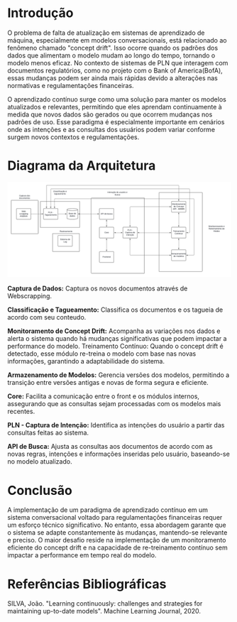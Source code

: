 # Introdução 

O problema de falta de atualização em sistemas de aprendizado de máquina, especialmente em modelos conversacionais, está relacionado ao fenômeno chamado "concept drift". Isso ocorre quando os padrões dos dados que alimentam o modelo mudam ao longo do tempo, tornando o modelo menos eficaz. No contexto de sistemas de PLN que interagem com documentos regulatórios, como no projeto com o Bank of America(BofA), essas mudanças podem ser ainda mais rápidas devido a alterações nas normativas e regulamentações financeiras.

O aprendizado contínuo surge como uma solução para manter os modelos atualizados e relevantes, permitindo que eles aprendam continuamente à medida que novos dados são gerados ou que ocorrem mudanças nos padrões de uso. Esse paradigma é especialmente importante em cenários onde as intenções e as consultas dos usuários podem variar conforme surgem novos contextos e regulamentações.

# Diagrama da Arquitetura

<img src="./Img/Ponderada_comp.png" />


**Captura de Dados:** Captura os novos documentos através de Webscrapping. 

**Classificação e Tagueamento:** Classifica os documentos e os tagueia de acordo com seu conteudo.

**Monitoramento de Concept Drift:** Acompanha as variações nos dados e alerta o sistema quando há mudanças significativas que podem impactar a performance do modelo.
Treinamento Contínuo: Quando o concept drift é detectado, esse módulo re-treina o modelo com base nas novas informações, garantindo a adaptabilidade do sistema.

**Armazenamento de Modelos:** Gerencia versões dos modelos, permitindo a transição entre versões antigas e novas de forma segura e eficiente.

**Core:** Facilita a comunicação entre o front e os módulos internos, assegurando que as consultas sejam processadas com os modelos mais recentes.

**PLN - Captura de Intenção:** Identifica as intenções do usuário a partir das consultas feitas ao sistema.

**API de Busca:** Ajusta as consultas aos documentos de acordo com as novas regras, intenções e informações inseridas pelo usuário, baseando-se no modelo atualizado.

# Conclusão
A implementação de um paradigma de aprendizado contínuo em um sistema conversacional voltado para regulamentações financeiras requer um esforço técnico significativo. No entanto, essa abordagem garante que o sistema se adapte constantemente às mudanças, mantendo-se relevante e preciso. O maior desafio reside na implementação de um monitoramento eficiente do concept drift e na capacidade de re-treinamento contínuo sem impactar a performance em tempo real do modelo.

# Referências Bibliográficas
SILVA, João. "Learning continuously: challenges and strategies for maintaining up-to-date models". Machine Learning Journal, 2020.